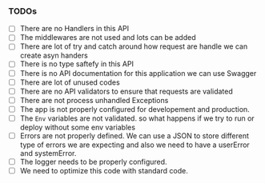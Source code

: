 ### **TODOs**

- [ ] There are no Handlers in this API
- [ ] The middlewares are not used and lots can be added
- [ ] There are lot of try and catch around how request are handle we can create asyn handers
- [ ] There is no type saftefy in this API
- [ ] There is no API documentation for this application we can use Swagger
- [ ] There are lot of unused codes
- [ ] There are no API validators to ensure that requests are validated
- [ ] There are not process unhandled Exceptions
- [ ] The app is not properly configured for developement and production.
- [ ] The `Env` variables are not validated. so what happens if we try to run or deploy without some env variables
- [ ] Errors are not properly defined. We can use a JSON to store different type of errors we are expecting and also we need to have a userError and systemError.
- [ ] The logger needs to be properly configured.
- [ ] We need to optimize this code with standard code.
